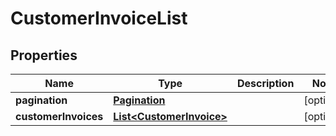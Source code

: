 # CustomerInvoiceList

## Properties
Name | Type | Description | Notes
------------ | ------------- | ------------- | -------------
**pagination** | [**Pagination**](Pagination.md) |  |  [optional]
**customerInvoices** | [**List&lt;CustomerInvoice&gt;**](CustomerInvoice.md) |  |  [optional]
